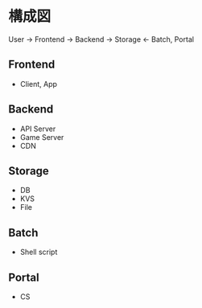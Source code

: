 # 構成図

User -> Frontend -> Backend -> Storage <- Batch, Portal

## Frontend

- Client, App

## Backend

- API Server
- Game Server
- CDN

## Storage

- DB
- KVS
- File

## Batch

- Shell script

## Portal

- CS
